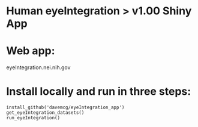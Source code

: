 # Human eyeIntegration > v1.00 Shiny App

# Web app: 
eyeIntegration.nei.nih.gov

# Install locally and run in three steps:
```
install_github('davemcg/eyeIntegration_app')
get_eyeIntegration_datasets()
run_eyeIntegration()
```